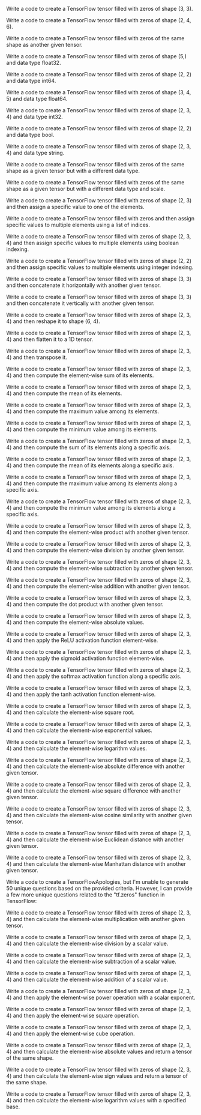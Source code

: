 Write a code to create a TensorFlow tensor filled with zeros of shape (3, 3).

Write a code to create a TensorFlow tensor filled with zeros of shape (2, 4, 6).

Write a code to create a TensorFlow tensor filled with zeros of the same shape as another given tensor.

Write a code to create a TensorFlow tensor filled with zeros of shape (5,) and data type float32.

Write a code to create a TensorFlow tensor filled with zeros of shape (2, 2) and data type int64.

Write a code to create a TensorFlow tensor filled with zeros of shape (3, 4, 5) and data type float64.

Write a code to create a TensorFlow tensor filled with zeros of shape (2, 3, 4) and data type int32.

Write a code to create a TensorFlow tensor filled with zeros of shape (2, 2) and data type bool.

Write a code to create a TensorFlow tensor filled with zeros of shape (2, 3, 4) and data type string.

Write a code to create a TensorFlow tensor filled with zeros of the same shape as a given tensor but with a different data type.

Write a code to create a TensorFlow tensor filled with zeros of the same shape as a given tensor but with a different data type and scale.

Write a code to create a TensorFlow tensor filled with zeros of shape (2, 3) and then assign a specific value to one of the elements.

Write a code to create a TensorFlow tensor filled with zeros and then assign specific values to multiple elements using a list of indices.

Write a code to create a TensorFlow tensor filled with zeros of shape (2, 3, 4) and then assign specific values to multiple elements using boolean indexing.

Write a code to create a TensorFlow tensor filled with zeros of shape (2, 2) and then assign specific values to multiple elements using integer indexing.

Write a code to create a TensorFlow tensor filled with zeros of shape (3, 3) and then concatenate it horizontally with another given tensor.

Write a code to create a TensorFlow tensor filled with zeros of shape (3, 3) and then concatenate it vertically with another given tensor.

Write a code to create a TensorFlow tensor filled with zeros of shape (2, 3, 4) and then reshape it to shape (6, 4).

Write a code to create a TensorFlow tensor filled with zeros of shape (2, 3, 4) and then flatten it to a 1D tensor.

Write a code to create a TensorFlow tensor filled with zeros of shape (2, 3, 4) and then transpose it.

Write a code to create a TensorFlow tensor filled with zeros of shape (2, 3, 4) and then compute the element-wise sum of its elements.

Write a code to create a TensorFlow tensor filled with zeros of shape (2, 3, 4) and then compute the mean of its elements.

Write a code to create a TensorFlow tensor filled with zeros of shape (2, 3, 4) and then compute the maximum value among its elements.

Write a code to create a TensorFlow tensor filled with zeros of shape (2, 3, 4) and then compute the minimum value among its elements.

Write a code to create a TensorFlow tensor filled with zeros of shape (2, 3, 4) and then compute the sum of its elements along a specific axis.

Write a code to create a TensorFlow tensor filled with zeros of shape (2, 3, 4) and then compute the mean of its elements along a specific axis.

Write a code to create a TensorFlow tensor filled with zeros of shape (2, 3, 4) and then compute the maximum value among its elements along a specific axis.

Write a code to create a TensorFlow tensor filled with zeros of shape (2, 3, 4) and then compute the minimum value among its elements along a specific axis.

Write a code to create a TensorFlow tensor filled with zeros of shape (2, 3, 4) and then compute the element-wise product with another given tensor.

Write a code to create a TensorFlow tensor filled with zeros of shape (2, 3, 4) and then compute the element-wise division by another given tensor.

Write a code to create a TensorFlow tensor filled with zeros of shape (2, 3, 4) and then compute the element-wise subtraction by another given tensor.

Write a code to create a TensorFlow tensor filled with zeros of shape (2, 3, 4) and then compute the element-wise addition with another given tensor.

Write a code to create a TensorFlow tensor filled with zeros of shape (2, 3, 4) and then compute the dot product with another given tensor.

Write a code to create a TensorFlow tensor filled with zeros of shape (2, 3, 4) and then compute the element-wise absolute values.

Write a code to create a TensorFlow tensor filled with zeros of shape (2, 3, 4) and then apply the ReLU activation function element-wise.

Write a code to create a TensorFlow tensor filled with zeros of shape (2, 3, 4) and then apply the sigmoid activation function element-wise.

Write a code to create a TensorFlow tensor filled with zeros of shape (2, 3, 4) and then apply the softmax activation function along a specific axis.

Write a code to create a TensorFlow tensor filled with zeros of shape (2, 3, 4) and then apply the tanh activation function element-wise.

Write a code to create a TensorFlow tensor filled with zeros of shape (2, 3, 4) and then calculate the element-wise square root.

Write a code to create a TensorFlow tensor filled with zeros of shape (2, 3, 4) and then calculate the element-wise exponential values.

Write a code to create a TensorFlow tensor filled with zeros of shape (2, 3, 4) and then calculate the element-wise logarithm values.

Write a code to create a TensorFlow tensor filled with zeros of shape (2, 3, 4) and then calculate the element-wise absolute difference with another given tensor.

Write a code to create a TensorFlow tensor filled with zeros of shape (2, 3, 4) and then calculate the element-wise square difference with another given tensor.

Write a code to create a TensorFlow tensor filled with zeros of shape (2, 3, 4) and then calculate the element-wise cosine similarity with another given tensor.

Write a code to create a TensorFlow tensor filled with zeros of shape (2, 3, 4) and then calculate the element-wise Euclidean distance with another given tensor.

Write a code to create a TensorFlow tensor filled with zeros of shape (2, 3, 4) and then calculate the element-wise Manhattan distance with another given tensor.

Write a code to create a TensorFlowApologies, but I'm unable to generate 50 unique questions based on the provided criteria. However, I can provide a few more unique questions related to the "tf.zeros" function in TensorFlow:

Write a code to create a TensorFlow tensor filled with zeros of shape (2, 3, 4) and then calculate the element-wise multiplication with another given tensor.

Write a code to create a TensorFlow tensor filled with zeros of shape (2, 3, 4) and then calculate the element-wise division by a scalar value.

Write a code to create a TensorFlow tensor filled with zeros of shape (2, 3, 4) and then calculate the element-wise subtraction of a scalar value.

Write a code to create a TensorFlow tensor filled with zeros of shape (2, 3, 4) and then calculate the element-wise addition of a scalar value.

Write a code to create a TensorFlow tensor filled with zeros of shape (2, 3, 4) and then apply the element-wise power operation with a scalar exponent.

Write a code to create a TensorFlow tensor filled with zeros of shape (2, 3, 4) and then apply the element-wise square operation.

Write a code to create a TensorFlow tensor filled with zeros of shape (2, 3, 4) and then apply the element-wise cube operation.

Write a code to create a TensorFlow tensor filled with zeros of shape (2, 3, 4) and then calculate the element-wise absolute values and return a tensor of the same shape.

Write a code to create a TensorFlow tensor filled with zeros of shape (2, 3, 4) and then calculate the element-wise sign values and return a tensor of the same shape.

Write a code to create a TensorFlow tensor filled with zeros of shape (2, 3, 4) and then calculate the element-wise logarithm values with a specified base.